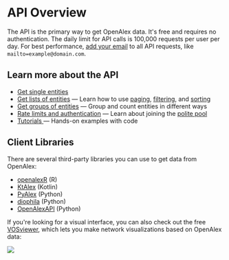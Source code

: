 # API Overview

The API is the primary way to get OpenAlex data. It's free and requires no authentication. The daily limit for API calls is 100,000 requests per user per day. For best performance, [add your email](./rate-limits-and-authentication.md#the-polite-pool) to all API requests, like `mailto=example@domain.com`.

## Learn more about the API

* [Get single entities](get-single-entities/)
* [Get lists of entities](get-lists-of-entities/) — Learn how to use [paging](get-lists-of-entities/paging.md), [filtering](get-lists-of-entities/filter-entity-lists.md), and [sorting](get-lists-of-entities/sort-entity-lists.md)
* [Get groups of entities](get-groups-of-entities.md) — Group and count entities in different ways
* [Rate limits and authentication](rate-limits-and-authentication.md) — Learn about joining the [polite pool](rate-limits-and-authentication.md#the-polite-pool)
* [Tutorials ](../additional-help/tutorials.md)— Hands-on examples with code

## Client Libraries

There are several third-party libraries you can use to get data from OpenAlex:

* [openalexR](https://github.com/ropensci/openalexR) (R)
* [KtAlex](https://github.com/benedekh/KtAlex) (Kotlin)
* [PyAlex](https://github.com/J535D165/pyalex) (Python)
* [diophila](https://pypi.org/project/diophila/) (Python)
* [OpenAlexAPI](https://pypi.org/project/openalexapi/) (Python)

If you're looking for a visual interface, you can also check out the free [VOSviewer](https://www.vosviewer.com/), which lets you make network visualizations based on OpenAlex data:

![](<../.gitbook/assets/Screenshot by Dropbox Capture (1).png>)
